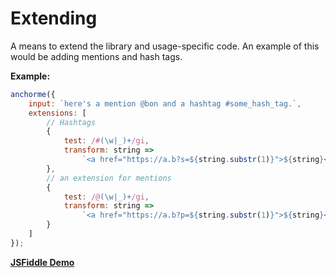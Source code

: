 # Extending

A means to extend the library and usage-specific code. An example of this would be adding mentions and hash tags.

**Example:**

```javascript
anchorme({
	input: `here's a mention @bon and a hashtag #some_hash_tag.`,
	extensions: [
		// Hashtags
		{
			test: /#(\w|_)+/gi,
			transform: string =>
				`<a href="https://a.b?s=${string.substr(1)}">${string}</a>`
		},
		// an extension for mentions
		{
			test: /@(\w|_)+/gi,
			transform: string =>
				`<a href="https://a.b?p=${string.substr(1)}">${string}</a>`
		}
	]
});
```

**[JSFiddle Demo](https://jsfiddle.net/alexcorvi/t32bxz6o/8/)**
